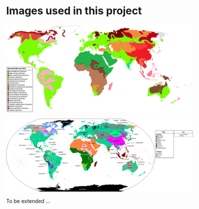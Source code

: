 # Images used in this project

![Sprachfamilien 2020](Sprachfamilien2020.png)

![Language families 2005](language-families2005.png)

To be extended ...
